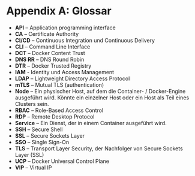 # Appendix A: Glossar

* **API** – Application programming interface
* **CA** – Certificate Authority
* **CI/CD** – Continuous Integration und Continuous Delivery
* **CLI** – Command Line Interface
* **DCT** – Docker Content Trust
* **DNS RR** – DNS Round Robin
* **DTR** – Docker Trusted Registry
* **IAM** - Identity und Access Management
* **LDAP** – Lightweight Directory Access Protocol
* **mTLS** – Mutual TLS (authentication)
* **Node** – Ein physischer Host, auf dem die Container- / Docker-Engine ausgeführt wird. Könnte ein einzelner Host oder ein Host als Teil eines Clusters sein.
* **RBAC** – Role-Based Access Control
* **RDP** – Remote Desktop Protocol
* **Service** – Ein Dienst, der in einem Container ausgeführt wird.
* **SSH** – Secure Shell
* **SSL** – Secure Sockets Layer
* **SSO** – Single Sign-On
* **TLS** – Transport Layer Security, der Nachfolger von Secure Sockets Layer (SSL)
* **UCP** – Docker Universal Control Plane
* **VIP** – Virtual IP
